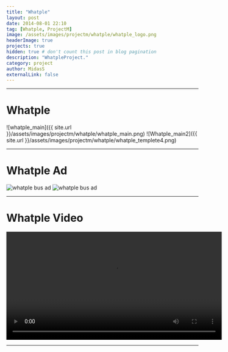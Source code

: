```yaml
---
title: "Whatple"
layout: post
date: 2014-08-01 22:10
tag: [Whatple, ProjectM]
image: /assets/images/projectm/whatple/whatple_logo.png
headerImage: true
projects: true
hidden: true # don't count this post in blog pagination
description: "WhatpleProject."
category: project
author: MidasS
externalLink: false
---
```


---


# Whatple
![whatple_main]({{ site.url }}/assets/images/projectm/whatple/whatple_main.png)
![Whatple_main2]({{ site.url }}/assets/images/projectm/whatple/whatple_templete4.png)

---


# Whatple Ad
<img src="{{ site.url }}/assets/images/projectm/whatple/whatple_plancard.png"  alt="whatple bus ad" />
<img src="{{ site.url }}/assets/images/projectm/whatple/whatple_bus.png"  alt="whatple bus ad" />

---

# Whatple Video
<video src="{{ site.url }}/assets/images/projectm/whatple/whatple_video.mp4" width="565" controls></video>

---


